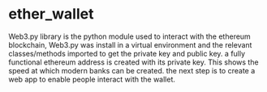# ether_wallet
Web3.py library is the python module used to interact with the ethereum blockchain,
Web3.py was install in a virtual environment and the relevant classes/methods imported to get the private key and public key.
a fully functional ethereum address is created with its private key.
This shows the speed at which modern banks can be created.
the next step is to create a web app to enable people interact with the wallet.
